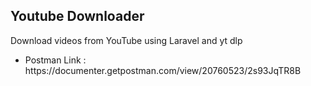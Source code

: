 <h2>Youtube Downloader</h2>
<p>
Download videos from YouTube using Laravel and yt dlp
</p>
<ul>
    <li>Postman Link : https://documenter.getpostman.com/view/20760523/2s93JqTR8B</li>    
</ul>
